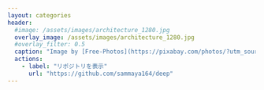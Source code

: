 ```yaml
---
layout: categories
header:
  #image: /assets/images/architecture_1280.jpg
  overlay_image: /assets/images/architecture_1280.jpg
  #overlay_filter: 0.5
  caption: "Image by [Free-Photos](https://pixabay.com/photos/?utm_source=link-attribution&amp;utm_medium=referral&amp;utm_campaign=image&amp;utm_content=768432) from [Pixabay](https://pixabay.com/ja/?utm_source=link-attribution&amp;utm_medium=referral&amp;utm_campaign=image&amp;utm_content=768432)"
  actions:
    - label: "リポジトリを表示"
      url: "https://github.com/sammaya164/deep"
---
```

